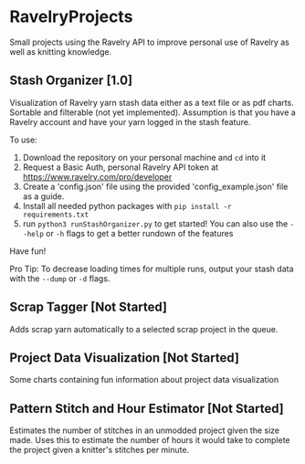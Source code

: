# RavelryProjects
Small projects using the Ravelry API to improve personal use of Ravelry as well as knitting knowledge.


## Stash Organizer [1.0]
Visualization of Ravelry yarn stash data either as a text file or as pdf charts. Sortable and filterable (not yet implemented). Assumption is that you have a Ravelry account and have your yarn logged in the stash feature.

To use:
1. Download the repository on your personal machine and `cd` into it
2. Request a Basic Auth, personal Ravelry API token at https://www.ravelry.com/pro/developer
3. Create a 'config.json' file using the provided 'config_example.json' file as a guide.
4. Install all needed python packages with `pip install -r requirements.txt`
5. run `python3 runStashOrganizer.py` to get started! You can also use the `--help` or `-h` flags to get a better rundown of the features

Have fun!

Pro Tip: To decrease loading times for multiple runs, output your stash data with the `--dump` or `-d` flags.  

## Scrap Tagger [Not Started]
Adds scrap yarn automatically to a selected scrap project in the queue.  

## Project Data Visualization [Not Started]
Some charts containing fun information about project data visualization  


## Pattern Stitch and Hour Estimator [Not Started]
Estimates the number of stitches in an unmodded project given the size made. Uses this to estimate the number of hours it would take to complete the project given a knitter's stitches per minute. 